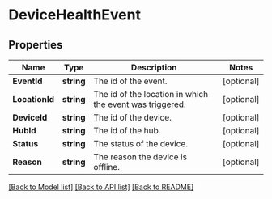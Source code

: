 # DeviceHealthEvent

## Properties

Name | Type | Description | Notes
------------ | ------------- | ------------- | -------------
**EventId** | **string** | The id of the event. | [optional] 
**LocationId** | **string** | The id of the location in which the event was triggered. | [optional] 
**DeviceId** | **string** | The id of the device. | [optional] 
**HubId** | **string** | The id of the hub. | [optional] 
**Status** | **string** | The status of the device.  | [optional] 
**Reason** | **string** | The reason the device is offline.  | [optional] 

[[Back to Model list]](../README.md#documentation-for-models) [[Back to API list]](../README.md#documentation-for-api-endpoints) [[Back to README]](../README.md)


